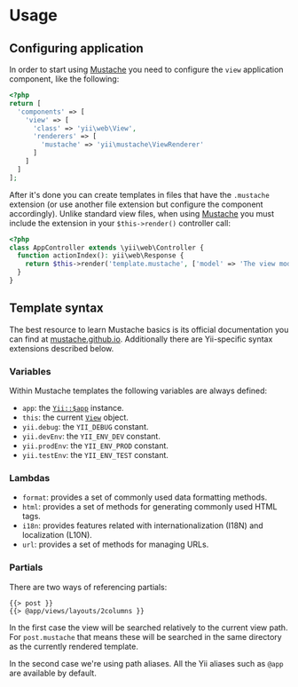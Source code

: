 # Usage

## Configuring application
In order to start using [Mustache](https://mustache.github.io) you need to configure the `view` application component, like the following:

```php
<?php
return [
  'components' => [
    'view' => [
      'class' => 'yii\web\View',
      'renderers' => [
        'mustache' => 'yii\mustache\ViewRenderer'
      ]
    ]
  ]
];
```

After it's done you can create templates in files that have the `.mustache` extension (or use another file extension but configure the component accordingly). Unlike standard view files, when using [Mustache](https://mustache.github.io) you must include the extension in your `$this->render()` controller call:

```php
<?php
class AppController extends \yii\web\Controller {
  function actionIndex(): yii\web\Response {
    return $this->render('template.mustache', ['model' => 'The view model']); 
  }
}
```

## Template syntax
The best resource to learn Mustache basics is its official documentation you can find at [mustache.github.io](https://mustache.github.io). Additionally there are Yii-specific syntax extensions described below.

### Variables
Within Mustache templates the following variables are always defined:

- `app`: the [`Yii::$app`](https://www.yiiframework.com/doc/api/2.0/yii-baseyii#$app-detail) instance.
- `this`: the current [`View`](https://www.yiiframework.com/doc/api/2.0/yii-base-view) object.
- `yii.debug`: the `YII_DEBUG` constant.
- `yii.devEnv`: the `YII_ENV_DEV` constant.
- `yii.prodEnv`: the `YII_ENV_PROD` constant.
- `yii.testEnv`: the `YII_ENV_TEST` constant.

### Lambdas
- `format`: provides a set of commonly used data formatting methods.
- `html`: provides a set of methods for generating commonly used HTML tags.
- `i18n`: provides features related with internationalization (I18N) and localization (L10N).
- `url`: provides a set of methods for managing URLs.

### Partials
There are two ways of referencing partials:

```
{{> post }}
{{> @app/views/layouts/2columns }}
```

In the first case the view will be searched relatively to the current view path. For `post.mustache`
that means these will be searched in the same directory as the currently rendered template.

In the second case we're using path aliases. All the Yii aliases such as `@app` are available by default.
